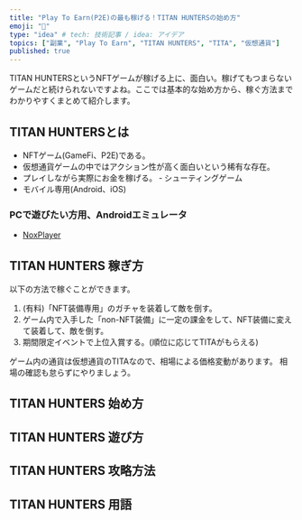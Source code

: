 ```yaml
---
title: "Play To Earn(P2E)の最も稼げる！TITAN HUNTERSの始め方"
emoji: "💎"
type: "idea" # tech: 技術記事 / idea: アイデア
topics: ["副業", "Play To Earn", "TITAN HUNTERS", "TITA", "仮想通貨"]
published: true
---
```


TITAN HUNTERSというNFTゲームが稼げる上に、面白い。稼げてもつまらないゲームだと続けられないですよね。ここでは基本的な始め方から、稼ぐ方法までわかりやすくまとめて紹介します。

## TITAN HUNTERSとは
- NFTゲーム(GameFi、P2E)である。
- 仮想通貨ゲームの中ではアクション性が高く面白いという稀有な存在。
- プレイしながら実際にお金を稼げる。
‐ シューティングゲーム
- モバイル専用(Android、iOS)

### PCで遊びたい方用、Androidエミュレータ
- [NoxPlayer](https://jp.bignox.com/)

## TITAN HUNTERS 稼ぎ方
以下の方法で稼ぐことができます。
1. (有料)「NFT装備専用」のガチャを装着して敵を倒す。
2. ゲーム内で入手した「non-NFT装備」に一定の課金をして、NFT装備に変えて装着して、敵を倒す。
3. 期間限定イベントで上位入賞する。(順位に応じてTITAがもらえる)

ゲーム内の通貨は仮想通貨のTITAなので、相場による価格変動があります。
相場の確認も怠らずにやりましょう。

## TITAN HUNTERS 始め方

## TITAN HUNTERS 遊び方

## TITAN HUNTERS 攻略方法

## TITAN HUNTERS 用語
